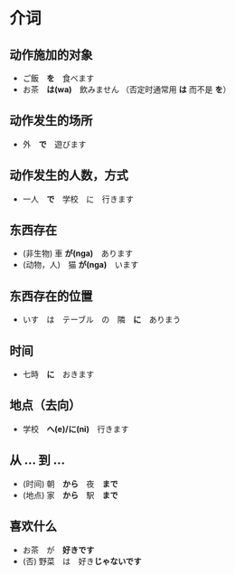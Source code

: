 # 介词

## 动作施加的对象
- ご飯　**を**　食べます
- お茶　**は(wa)**　飲みません    （否定时通常用 **は** 而不是 **を**）

## 动作发生的场所
- 外　**で**　遊びます

## 动作发生的人数，方式
- 一人　**で**　学校　に　行きます

## 东西存在
- (非生物)    車 **が(nga)**　あります
- (动物，人)　猫 **が(nga)**　います

## 东西存在的位置
- いす　は　テーブル　の　隣　**に**　ありまう

## 时间
- 七時　**に**　おきます

## 地点（去向）
- 学校　**へ(e)/に(ni)**　行きます

## 从 ... 到 ...
- (时间) 朝　**から**　夜　**まで**
- (地点) 家　**から**　駅　**まで**

## 喜欢什么
- お茶　が　**好きです**
- (否) 野菜　は　好き**じゃないです**
